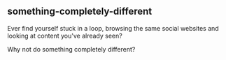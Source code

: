 something-completely-different
---

Ever find yourself stuck in a loop, browsing the same social websites and looking at content you've already seen?

Why not do something completely different?
